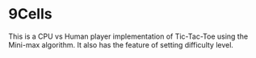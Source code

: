 # 9Cells

This is a CPU vs Human player implementation of Tic-Tac-Toe using the Mini-max algorithm. It also has the feature of setting difficulty level.
